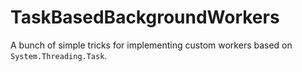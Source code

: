 # TaskBasedBackgroundWorkers

A bunch of simple tricks for implementing custom workers based on `System.Threading.Task`.
